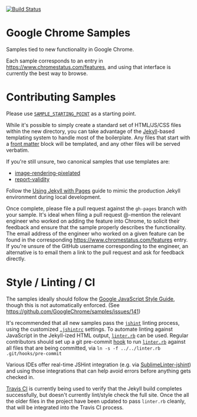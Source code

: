 [![Build Status](https://travis-ci.org/gauntface/samples.svg?branch=gh-pages)](https://travis-ci.org/gauntface/samples)

Google Chrome Samples
===
Samples tied to new functionality in Google Chrome.

Each sample corresponds to an entry in https://www.chromestatus.com/features, and using that
interface is currently the best way to browse.

Contributing Samples
===
Please use [`SAMPLE_STARTING_POINT`](SAMPLE_STARTING_POINT) as a starting point.

While it's possible to simply create a standard set of HTML/JS/CSS files within the new directory,
you can take advantage of the [Jekyll](http://jekyllrb.com/)-based templating system to handle
most of the boilerplate. Any files that start with a [front matter](http://jekyllrb.com/docs/frontmatter/)
block will be templated, and any other files will be served verbatim.

If you're still unsure, two canonical samples that use templates are:
- [image-rendering-pixelated](image-rendering-pixelated/index.html)
- [report-validity](report-validity/index.html)

Follow the [Using Jekyll with Pages](https://help.github.com/articles/using-jekyll-with-pages/)
guide to mimic the production Jekyll environment during local development.

Once complete, please file a pull request against the `gh-pages` branch with your sample.
It's ideal when filing a pull request @-mention the relevant engineer who worked on adding the
feature into Chrome, to solicit their feedback and ensure that the sample properly describes
the functionality. The email address of the engineer who worked on a given feature can be found in
the corresponding https://www.chromestatus.com/features entry. If you're unsure of the GitHub
username corresponding to the engineer, an alternative is to email them a link to the pull request
and ask for feedback directly.

Style / Linting / CI
===
The samples ideally should follow the [Google JavaScript Style Guide](http://google.github.io/styleguide/javascriptguide.xml),
though this is not automatically enforced. (See https://github.com/GoogleChrome/samples/issues/141)

It's recommended that all new samples pass the [`jshint`](http://jshint.com/install/) linting
process, using the customized [`.jshintrc`](.jshintrc) settings. To automate linting against
JavaScript in the Jekyll-ized HTML output, [`linter.rb`](linter.rb) can be used. Regular
contributors should set up a git pre-commit
[hook](https://git-scm.com/book/en/v2/Customizing-Git-Git-Hooks) to run [`linter.rb`](linter.rb)
against all files that are being committed, via `ln -s -f ../../linter.rb .git/hooks/pre-commit`

Various IDEs offer real-time JSHint integration (e.g. via
[SublimeLinter-jshint](https://github.com/SublimeLinter/SublimeLinter-jshint)) and using those
integrations that can help avoid errors before anything gets checked in.

[Travis CI](https://travis-ci.org/GoogleChrome/samples) is currently being used to verify that the
Jekyll build completes successfully, but doesn't currently lint/style check the full site.
Once the all the older files in the project have been updated to pass `linter.rb` cleanly, that will
be integrated into the Travis CI process.
